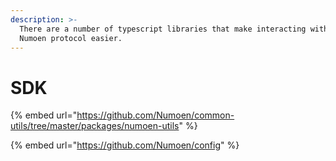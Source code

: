 ```yaml
---
description: >-
  There are a number of typescript libraries that make interacting with the
  Numoen protocol easier.
---
```


# SDK

{% embed url="https://github.com/Numoen/common-utils/tree/master/packages/numoen-utils" %}

{% embed url="https://github.com/Numoen/config" %}
